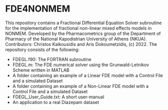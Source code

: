 # FDE4NONMEM
This repository contains a Fractional Differential Equation Solver subroutine for the implementation of fractional non-linear mixed effects models in NONMEM. Developed by the Pharmacometrics group of the Department of Pharmacy of the National Kapodistrian University of Athens (NKUA). 
Contributors: Christos Kaikousidis and Aris Dokoumetzidis, (c) 2022.
The repository consists of the following:
- FDEGL.f90: The FORTRAN subroutine
- FDEGL.m: The FDE numerical solver using the Grunwald-Letnikov Scheme written in MATLAB
- A folder containing an example of a Linear FDE model with a Control File and a simulated Dataset
- A folder containing an example of a Non-Linear FDE model with a Control File and a simulated Dataset
- FDEGL_User_Guide.txt: A short user-manual
- An application to a real Diazepam dataset
